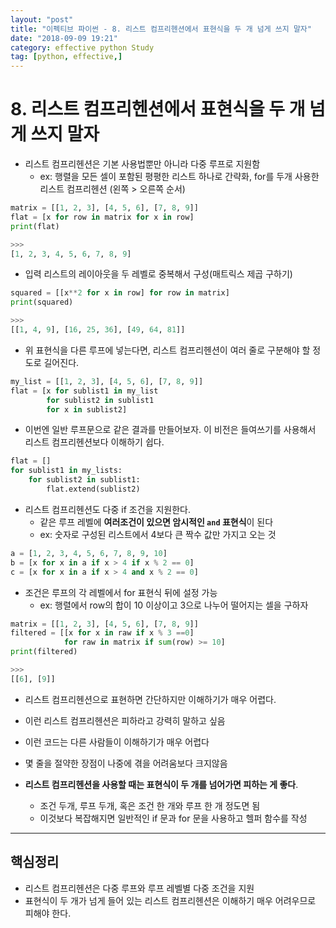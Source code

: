 ```yaml
---
layout: "post"
title: "이펙티브 파이썬 - 8. 리스트 컴프리헨션에서 표현식을 두 개 넘게 쓰지 말자"
date: "2018-09-09 19:21"
category: effective python Study
tag: [python, effective,]
---
```




# 8. 리스트 컴프리헨션에서 표현식을 두 개 넘게 쓰지 말자

- 리스트 컴프리헨션은 기본 사용법뿐만 아니라 다중 루프로 지원함
  - ex: 행렬을 모든 셀이 포함된 평평한 리스트 하나로 간략화, for를 두개 사용한 리스트 컴프리헨션 (왼쪽 > 오른쪽 순서)
```python
matrix = [[1, 2, 3], [4, 5, 6], [7, 8, 9]]
flat = [x for row in matrix for x in row]
print(flat)

>>>
[1, 2, 3, 4, 5, 6, 7, 8, 9]
```

  - 입력 리스트의 레이아웃을 두 레벨로 중복해서 구성(매트릭스 제곱 구하기)
```python
squared = [[x**2 for x in row] for row in matrix]
print(squared)

>>>
[[1, 4, 9], [16, 25, 36], [49, 64, 81]]
```
  - 위 표현식을 다른 루프에 넣는다면, 리스트 컴프리헨션이 여러 줄로 구분해야 할 정도로 길어진다.
```python
my_list = [[1, 2, 3], [4, 5, 6], [7, 8, 9]]
flat = [x for sublist1 in my_list
        for sublist2 in sublist1
        for x in sublist2]
```
- 이번엔 일반 루프문으로 같은 결과를 만들어보자. 이 비전은 들여쓰기를 사용해서 리스트 컴프리헨션보다 이해하기 쉽다.

```python
flat = []
for sublist1 in my_lists:
    for sublist2 in sublist1:
        flat.extend(sublist2)
```

- 리스트 컴프리헨션도 다중 if 조건을 지원한다.
  - 같은 루프 레벨에 **여러조건이 있으면 암시적인 `and` 표현식**이 된다
  - ex: 숫자로 구성된 리스트에서 4보다 큰 짝수 값만 가지고 오는 것
```python
a = [1, 2, 3, 4, 5, 6, 7, 8, 9, 10]
b = [x for x in a if x > 4 if x % 2 == 0]
c = [x for x in a if x > 4 and x % 2 == 0]
```

- 조건은 루프의 각 레벨에서 for 표현식 뒤에 설정 가능
  - ex: 행렬에서 row의 합이 10 이상이고 3으로 나누어 떨어지는 셀을 구하자
```python
matrix = [[1, 2, 3], [4, 5, 6], [7, 8, 9]]
filtered = [[x for x in raw if x % 3 ==0]
            for raw in matrix if sum(row) >= 10]
print(filtered)

>>>
[[6], [9]]
```

  - 리스트 컴프리헨션으로 표현하면 간단하지만 이해하기가 매우 어렵다.


- 이런 리스트 컴프리헨션은 피하라고 강력히 말하고 싶음
- 이런 코드는 다른 사람들이 이해하기가 매우 어렵다
- 몇 줄을 절약한 장점이 나중에 겪을 어려움보다 크지않음
- **리스트 컴프리헨션을 사용할 때는 표현식이 두 개를 넘어가면 피하는 게 좋다**.
  - 조건 두개, 루프 두개, 혹은 조건 한 개와 루프 한 개 정도면 됨
  - 이것보다 복잡해지면 일반적인 if 문과 for 문을 사용하고 헬퍼 함수를 작성

---

## 핵심정리
- 리스트 컴프리헨션은 다중 루프와 루프 레벨별 다중 조건을 지원
- 표현식이 두 개가 넘게 들어 있는 리스트 컴프리헨션은 이해하기 매우 어려우므로 피해야 한다.
